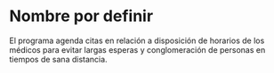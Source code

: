 # Nombre por definir


El programa agenda citas en relación a disposición de horarios de los médicos para evitar largas esperas y conglomeración de personas en tiempos de sana distancia.
